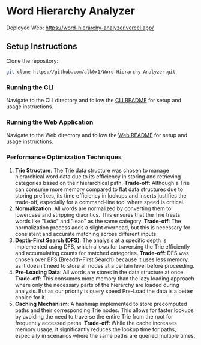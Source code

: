 # Word Hierarchy Analyzer
Deployed Web: https://word-hierarchy-analyzer.vercel.app/
## Setup Instructions
Clone the repository:
```bash
git clone https://github.com/alk0x1/Word-Hierarchy-Analyzer.git
```
### Running the CLI
Navigate to the CLI directory and follow the [CLI README](./cli/README.md) for setup and usage instructions.

### Running the Web Application
Navigate to the Web directory and follow the [Web README](./web/README.md) for setup and usage instructions.

### Performance Optimization Techniques

1. **Trie Structure**:
 The Trie data structure was chosen to manage hierarchical word data due to its efficiency in storing and retrieving categories based on their hierarchical path.
**Trade-off**: Although a Trie can consume more memory compared to flat data structures due to storing prefixes, its time efficiency in lookups and inserts justifies the trade-off, especially for a command-line tool where speed is critical.
2. **Normalization**:
All words are normalized by converting them to lowercase and stripping diacritics. This ensures that the Trie treats words like "Leão" and "leao" as the same category.
**Trade-off**: The normalization process adds a slight overhead, but this is necessary for consistent and accurate matching across different inputs.
3. **Depth-First Search (DFS)**:
The analysis at a specific depth is implemented using DFS, which allows for traversing the Trie efficiently and accumulating counts for matched categories.
**Trade-off**: DFS was chosen over BFS (Breadth-First Search) because it uses less memory, as it doesn't need to store all nodes at a certain level before proceeding.
4. **Pre-Loading Data**:
All words are stores in the data structure at once.
**Trade-off**: This consumes more memory than the lazy loading approach where only the necessary parts of the hierarchy are loaded during analysis. But as our priority is query speed Pre-Load the data is a better choice for it.
5. **Caching Mechanism**:
A hashmap implemented to store precomputed paths and their corresponding Trie nodes. This allows for faster lookups by avoiding the need to traverse the entire Trie from the root for frequently accessed paths.
**Trade-off**: While the cache increases memory usage, it significantly reduces the lookup time for paths, especially in scenarios where the same paths are queried multiple times.






